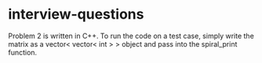 # interview-questions

Problem 2 is written in C++. To run the code on a test case, simply write the matrix as a vector< vector< int > > object and pass into the spiral_print function.
